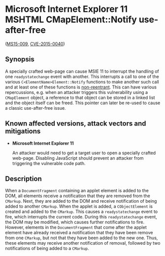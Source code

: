 Microsoft Internet Explorer 11 MSHTML CMapElement::Notify use-after-free
========================================================================
([MS15-009][], [CVE-2015-0040][])

[MS15-009]: https://technet.microsoft.com/library/security/MS15-009
[CVE-2015-0040]: http://www.cve.mitre.org/cgi-bin/cvename.cgi?name=CVE-2015-0040

Synopsis
--------
A specially crafted web-page can cause MSIE 11 to interrupt the handling of one
`readystatechange` event with another. This interrupts a call to one of the
various `C<ElementName>Element::Notify` functions to make another such call and
at least one of these functions is [non-reentrant][]. This can have various
repercussions, e.g. when an attacker triggers this vulnerability using a
`CMapElement` object, a reference to that object can be stored in a linked list
and the object itself can be freed. This pointer can later be re-used to cause
a classic use-after-free issue.

[non-reentrant]: https://en.wikipedia.org/wiki/Reentrancy_(computing)

Known affected versions, attack vectors and mitigations
-----------------------
* **Microsoft Internet Explorer 11**

  An attacker would need to get a target user to open a specially crafted
  web-page. Disabling JavaScript should prevent an attacker from triggering
  the vulnerable code path.

Description
-----------
When a `DocumentFragment` containing an applet element is added to the DOM, all
elements receive a notification that they are removed from the `CMarkup`.
Next, they are added to the DOM and receive notification of being added to
another `CMarkup`. When the applet is added, a `CObjectElement` is created and
added to the `CMarkup`. This causes a `readystatechange` event to fire, which
interrupts the current code. During this `readystatechange` event, the DOM may
be modified, which causes further notifications to fire. However, elements in
the `DocumentFragment` that come after the applet element have already received
a notification that they have been remove from one `CMarkup`, but not that they
have been added to the new one. Thus, these elements may receive another
notification of removal, followed by two notifications of being added to a
`CMarkup`.